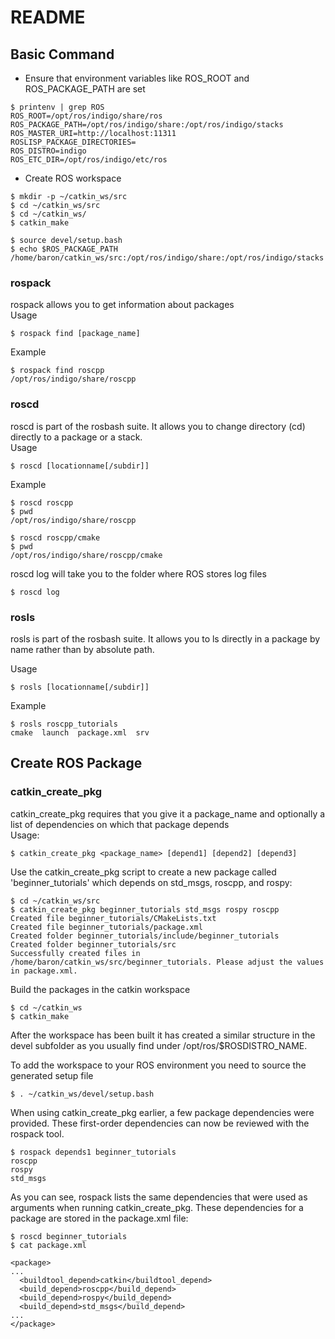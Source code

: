 # README 

## Basic Command
* Ensure that environment variables like ROS_ROOT and ROS_PACKAGE_PATH are set
```
$ printenv | grep ROS
ROS_ROOT=/opt/ros/indigo/share/ros
ROS_PACKAGE_PATH=/opt/ros/indigo/share:/opt/ros/indigo/stacks
ROS_MASTER_URI=http://localhost:11311
ROSLISP_PACKAGE_DIRECTORIES=
ROS_DISTRO=indigo
ROS_ETC_DIR=/opt/ros/indigo/etc/ros
```
* Create ROS workspace
```
$ mkdir -p ~/catkin_ws/src
$ cd ~/catkin_ws/src
$ cd ~/catkin_ws/
$ catkin_make
```

```
$ source devel/setup.bash
$ echo $ROS_PACKAGE_PATH
/home/baron/catkin_ws/src:/opt/ros/indigo/share:/opt/ros/indigo/stacks
```
  
### rospack
rospack allows you to get information about packages <br />
Usage
 ```
$ rospack find [package_name]
 ```
 
Example
```
$ rospack find roscpp
/opt/ros/indigo/share/roscpp
```

### roscd
roscd is part of the rosbash suite. It allows you to change directory (cd) directly to a package or a stack. <br />
Usage
 ```
$ roscd [locationname[/subdir]]
 ```
 
Example
```
$ roscd roscpp
$ pwd
/opt/ros/indigo/share/roscpp
```
```
$ roscd roscpp/cmake
$ pwd
/opt/ros/indigo/share/roscpp/cmake
```
roscd log will take you to the folder where ROS stores log files
```
$ roscd log
```

### rosls
rosls is part of the rosbash suite. It allows you to ls directly in a package by name rather than by absolute path. <br />

Usage 
```
$ rosls [locationname[/subdir]]
```
Example
```
$ rosls roscpp_tutorials
cmake  launch  package.xml  srv
```

## Create ROS Package

### catkin_create_pkg
catkin_create_pkg requires that you give it a package_name and optionally a list of dependencies on which that package depends <br />
Usage:
```
$ catkin_create_pkg <package_name> [depend1] [depend2] [depend3]
```
Use the catkin_create_pkg script to create a new package called 'beginner_tutorials' which depends on std_msgs, roscpp, and rospy: 
```
$ cd ~/catkin_ws/src
$ catkin_create_pkg beginner_tutorials std_msgs rospy roscpp
Created file beginner_tutorials/CMakeLists.txt
Created file beginner_tutorials/package.xml
Created folder beginner_tutorials/include/beginner_tutorials
Created folder beginner_tutorials/src
Successfully created files in /home/baron/catkin_ws/src/beginner_tutorials. Please adjust the values in package.xml.
```

Build the packages in the catkin workspace
```
$ cd ~/catkin_ws
$ catkin_make
```
After the workspace has been built it has created a similar structure in the devel subfolder as you usually find under /opt/ros/$ROSDISTRO_NAME. <br />

To add the workspace to your ROS environment you need to source the generated setup file
```
$ . ~/catkin_ws/devel/setup.bash
```
When using catkin_create_pkg earlier, a few package dependencies were provided. These first-order dependencies can now be reviewed with the rospack tool. 
```
$ rospack depends1 beginner_tutorials
roscpp
rospy
std_msgs
```
As you can see, rospack lists the same dependencies that were used as arguments when running catkin_create_pkg. These dependencies for a package are stored in the package.xml file:
```
$ roscd beginner_tutorials
$ cat package.xml
```
```
<package>
...
  <buildtool_depend>catkin</buildtool_depend>
  <build_depend>roscpp</build_depend>
  <build_depend>rospy</build_depend>
  <build_depend>std_msgs</build_depend>
...
</package>
```
